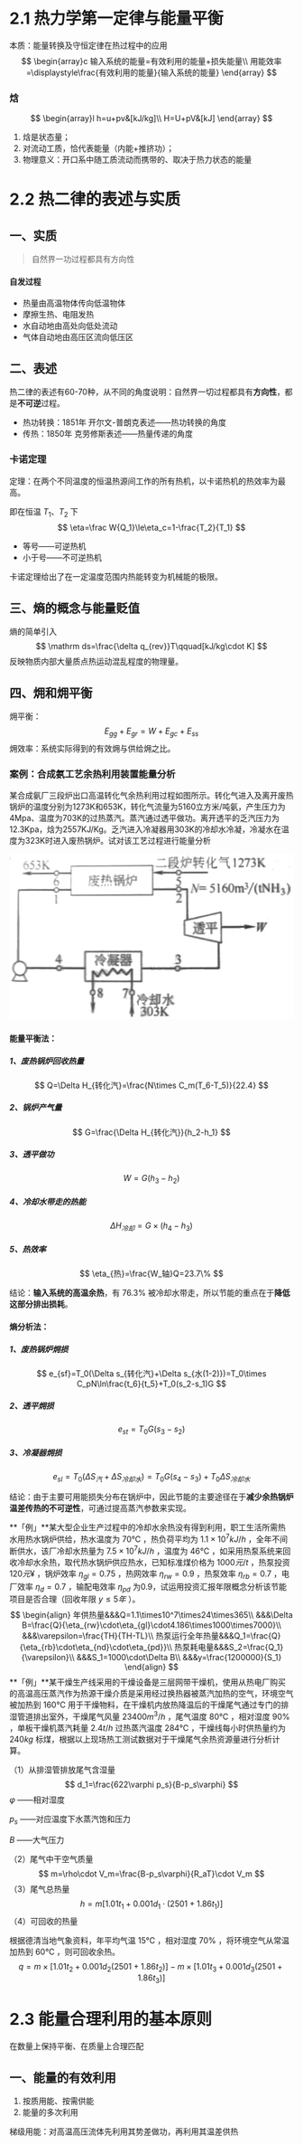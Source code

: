 # 2.1 热力学第一定律与能量平衡

本质：能量转换及守恒定律在热过程中的应用
$$
\begin{array}c
输入系统的能量=有效利用的能量+损失能量\\
用能效率=\displaystyle\frac{有效利用的能量}{输入系统的能量}
\end{array}
$$

### 焓

$$
\begin{array}l
h=u+pv&[kJ/kg]\\
H=U+pV&[kJ]
\end{array}
$$

1. 焓是状态量；
2. 对流动工质，恰代表能量（内能+推挤功）；
3. 物理意义：开口系中随工质流动而携带的、取决于热力状态的能量

# 2.2 热二律的表述与实质

## 一、实质

> 自然界一功过程都具有方向性

#### 自发过程

* 热量由高温物体传向低温物体
* 摩擦生热、电阻发热
* 水自动地由高处向低处流动
* 气体自动地由高压区流向低压区

## 二、表述

热二律的表述有60-70种，从不同的角度说明：自然界一切过程都具有**方向性**，都是**不可逆**过程。

* 热功转换：1851年 开尔文-普朗克表述——热功转换的角度
* 传热：1850年 克劳修斯表述——热量传递的角度

### 卡诺定理

定理：在两个不同温度的恒温热源间工作的所有热机，以卡诺热机的热效率为最高。

即在恒温 $T_1、T_2$ 下
$$
\eta=\frac W{Q_1}\le\eta_c=1-\frac{T_2}{T_1}
$$

* 等号——可逆热机
* 小于号——不可逆热机

卡诺定理给出了在一定温度范围内热能转变为机械能的极限。

## 三、熵的概念与能量贬值

熵的简单引入
$$
\mathrm ds=\frac{\delta q_{rev}}T\qquad[kJ/kg\cdot K]
$$
反映物质内部大量质点热运动混乱程度的物理量。

## 四、㶲和㶲平衡

㶲平衡：
$$
E_{gg}+E_{gr}=W+E_{gc}+E_{ss}
$$
㶲效率：系统实际得到的有效㶲与供给㶲之比。

### 案例：合成氨工艺余热利用装置能量分析

某合成氨厂三段炉出口高温转化气余热利用过程如图所示。转化气进入及离开废热锅炉的温度分别为1273K和653K，转化气流量为5160立方米/吨氨，产生压力为4Mpa、温度为703K的过热蒸汽。蒸汽通过透平做功。离开透平的乏汽压力为12.3Kpa，焓为2557KJ/Kg。乏汽进入冷凝器用303K的冷却水冷凝，冷凝水在温度为323K时进入废热锅炉。试对该工艺过程进行能量分析

![image-20230922093923025](2.%E8%8A%82%E8%83%BD%E5%8E%9F%E7%90%86.assets/image-20230922093923025.png)

#### 能量平衡法：

##### 1、废热锅炉回收热量

$$
Q=\Delta H_{转化汽}=\frac{N\times C_m(T_6-T_5)}{22.4}
$$

##### 2、锅炉产气量

$$
G=\frac{\Delta H_{转化汽}}{h_2-h_1}
$$

##### 3、透平做功

$$
W=G(h_3-h_2)
$$

##### 4、冷却水带走的热能

$$
\Delta H_{冷却}=G\times(h_4-h_3)
$$

##### 5、热效率

$$
\eta_{热}=\frac{W_轴}Q=23.7\%
$$

结论：**输入系统的高温余热**，有 $76.3\%$ 被冷却水带走，所以节能的重点在于**降低这部分排出损耗**。

#### 熵分析法：

##### 1、废热锅炉㶲损

$$
e_{sf}=T_0(\Delta s_{转化汽}+\Delta s_{水(1-2)})=T_0\times C_pN\ln\frac{t_6}{t_5}+T_0(s_2-s_1)G
$$

##### 2、透平㶲损

$$
e_{st}=T_0G(s_3-s_2)
$$

##### 3、冷凝器㶲损

$$
e_{sl}=T_0(\Delta S_汽+\Delta S_{冷却水})=T_0G(s_4-s_3)+T_0\Delta S_{冷却水}
$$

结论：由于主要可用能损失分布在锅炉中，因此节能的主要途径在于**减少余热锅炉温差传热的不可逆性**，可通过提高蒸汽参数来实现。

**「例」**某大型企业生产过程中的冷却水余热没有得到利用，职工生活所需热水用热水锅炉供给，热水温度为 $70℃$ ，热负荷平均为 $1.1×10^7kJ/h$ ，全年不间断供水，该厂冷却水热量为 $7.5×10^7kJ/h$ ，温度为 $46℃$ ，如采用热泵系统来回收冷却水余热，取代热水锅炉供应热水，已知标准煤价格为 $1000元/t$ ，热泵投资 $120元\yen$ ，锅炉效率 $\eta_{gl}=0.75$ ，热网效率 $\eta_{rw}=0.9$ ，热泵效率 $\eta_{rb}=0.7$ ，电厂效率 $\eta_d=0.7$ ，输配电效率 $\eta_{pd}$ 为0.9，试运用投资汇报年限概念分析该节能项目是否合理（回收年限 $y\le5年$ ）。
$$
\begin{align}
年供热量&&&Q=1.1\times10^7\times24\times365\\
&&&\Delta B=\frac{Q}{\eta_{rw}\cdot\eta_{gl}\cdot4.186\times1000\times7000}\\
&&&\varepsilon=\frac{TH}{TH-TL}\\
热泵运行全年热量&&&Q_1=\frac{Q}{\eta_{rb}\cdot\eta_{nd}\cdot\eta_{pd}}\\
热泵耗电量&&&S_2=\frac{Q_1}{\varepsilon}\\
&&&S_1=1000\cdot\Delta B\\
&&&y=\frac{1200000}{S_1}
\end{align}
$$
**「例」**某干燥生产线采用的干燥设备是三层网带干燥机，使用从热电厂购买的高温高压蒸汽作为热源干燥介质是采用经过换热器被蒸汽加热的空气，环境空气被加热到 $160℃$ 用于干燥物料，在干燥机内放热降温后的干燥尾气通过专门的排湿管道排出室外，干燥尾气风量 $23400m^3/h$ ，尾气温度 $80℃$ ，相对湿度 $90\%$ ，单板干燥机蒸汽耗量 $2.4t/h$ 过热蒸汽温度 $284℃$ ，干燥线每小时供热量约为 $240kg$ 标煤，根据以上现场热工测试数据对于干燥尾气余热资源量进行分析计算。

（1）从排湿管排放尾气含湿量
$$
d_1=\frac{622\varphi p_s}{B-p_s\varphi}
$$
$\varphi$ ——相对湿度

$p_s$ ——对应温度下水蒸汽饱和压力

$B$ ——大气压力

（2）尾气中干空气质量
$$
m=\rho\cdot V_m=\frac{B-p_s\varphi}{R_aT}\cdot V_m
$$
（3）尾气总热量
$$
h=m[1.01t_1+0.001d_1\cdot(2501+1.86t_1)]
$$
（4）可回收的热量

根据德清当地气象资料，年平均气温 $15℃$ ，相对湿度 $70\%$ ，将环境空气从常温加热到 $60℃$ ，则可回收余热。
$$
q=m\times[1.01t_2+0.001d_2(2501+1.86t_2)]-m\times[1.01t_3+0.001d_3(2501+1.86t_3)]
$$

# 2.3 能量合理利用的基本原则

在数量上保持平衡、在质量上合理匹配

## 一、能量的有效利用

1. 按质用能、按需供能
2. 能量的多次利用

梯级用能：对高温高压流体先利用其势差做功，再利用其温差供热
